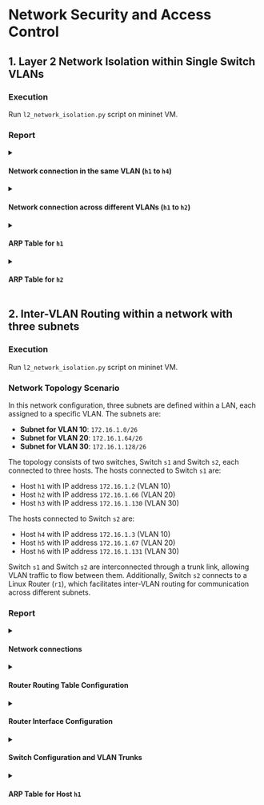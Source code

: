 # Network Security and Access Control

## 1. Layer 2 Network Isolation within Single Switch VLANs 

### Execution 
Run `l2_network_isolation.py` script on mininet VM. 

### Report

<details>
<summary><h4>Network connection in the same VLAN (<code>h1</code> to <code>h4</code>)</h4></summary>

```bash
mininet> h1 ping -c 3 h4
PING 172.16.1.3 (172.16.1.3) 56(84) bytes of data.
64 bytes from 172.16.1.3: icmp_seq=1 ttl=64 time=0.188 ms
64 bytes from 172.16.1.3: icmp_seq=2 ttl=64 time=0.035 ms
64 bytes from 172.16.1.3: icmp_seq=3 ttl=64 time=0.039 ms
```

</details> 

<details>
<summary><h4>Network connection across different VLANs (<code>h1</code> to <code>h2</code>)</h4></summary>

```bash
mininet> h1 ping -c 3 h2
connect: Network is unreachable
```

</details> 

<details>
<summary><h4>ARP Table for <code>h1</code></h4></summary>

```bash
mininet> h1 arp -a
? (172.16.1.3) at 12:7d:cf:b1:12:9b [ether] on h1-eth0.10
```

</details> 

<details>
<summary><h4>ARP Table for <code>h2</code></h4></summary>

 ```bash
mininet> h2 arp -a
```
> Gives no output, which confirms that h2 has not resolved any ARP entries.

</details> 

## 2. Inter-VLAN Routing within a network with three subnets  

### Execution 
Run `l2_network_isolation.py` script on mininet VM. 

### Network Topology Scenario

In this network configuration, three subnets are defined within a LAN, each assigned to a specific VLAN. The subnets are:

- **Subnet for VLAN 10**: `172.16.1.0/26`
- **Subnet for VLAN 20**: `172.16.1.64/26`
- **Subnet for VLAN 30**: `172.16.1.128/26`

The topology consists of two switches, Switch `s1` and Switch `s2`, each connected to three hosts. The hosts connected to Switch `s1` are:

- Host `h1` with IP address `172.16.1.2` (VLAN 10)
- Host `h2` with IP address `172.16.1.66` (VLAN 20)
- Host `h3` with IP address `172.16.1.130` (VLAN 30)

The hosts connected to Switch `s2` are:

- Host `h4` with IP address `172.16.1.3` (VLAN 10)
- Host `h5` with IP address `172.16.1.67` (VLAN 20)
- Host `h6` with IP address `172.16.1.131` (VLAN 30)

Switch `s1` and Switch `s2` are interconnected through a trunk link, allowing VLAN traffic to flow between them. Additionally, Switch `s2` connects to a Linux Router (`r1`), which facilitates inter-VLAN routing for communication across different subnets.

### Report 

<details>
<summary><h4>Network connections </h4></summary>

```bash
mininet> pingall
*** Ping: testing ping reachability
h1 -> h2 h3 h4 h5 h6 X
h2 -> h1 h3 h4 h5 h6 X
h3 -> h1 h2 h4 h5 h6 X
h4 -> h1 h2 h3 h5 h6 X
h5 -> h1 h2 h3 h4 h6 X
h6 -> h1 h2 h3 h4 h5 X
r1 -> h1 h2 h3 h4 h5 h6
*** Results: 14% dropped (36/42 received)
```
> The hostname resolution failure for the router node from end hosts is expected. We can optionally edit the `/etc/hosts` file for each end host.

</details> 

<details>
<summary><h4>Router Routing Table Configuration</h4></summary>

```bash
mininet> r1 route -n
Kernel IP routing table
Destination     Gateway         Genmask         Flags Metric Ref    Use Iface
172.16.1.0      0.0.0.0         255.255.255.192 U     0      0        0 r1-eth0.10
172.16.1.64     0.0.0.0         255.255.255.192 U     0      0        0 r1-eth0.20
172.16.1.128    0.0.0.0         255.255.255.192 U     0      0        0 r1-eth0.30
```

</details> 

<details>
<summary><h4>Router Interface Configuration </h4></summary>

```bash
mininet> r1 ifconfig
lo        Link encap:Local Loopback
          inet addr:127.0.0.1  Mask:255.0.0.0
          UP LOOPBACK RUNNING  MTU:65536  Metric:1
          RX packets:0 errors:0 dropped:0 overruns:0 frame:0
          TX packets:0 errors:0 dropped:0 overruns:0 carrier:0
          collisions:0 txqueuelen:1
          RX bytes:0 (0.0 B)  TX bytes:0 (0.0 B)

r1-eth0   Link encap:Ethernet  HWaddr fe:01:0b:3a:da:9b
          UP BROADCAST RUNNING MULTICAST  MTU:1500  Metric:1
          RX packets:219 errors:0 dropped:0 overruns:0 frame:0
          TX packets:215 errors:0 dropped:0 overruns:0 carrier:0
          collisions:0 txqueuelen:1000
          RX bytes:20210 (20.2 KB)  TX bytes:19614 (19.6 KB)

r1-eth0.10 Link encap:Ethernet  HWaddr fe:01:0b:3a:da:9b
          inet addr:172.16.1.1  Bcast:172.16.1.63  Mask:255.255.255.192
          UP BROADCAST RUNNING MULTICAST  MTU:1500  Metric:1
          RX packets:74 errors:0 dropped:0 overruns:0 frame:0
          TX packets:72 errors:0 dropped:0 overruns:0 carrier:0
          collisions:0 txqueuelen:1000
          RX bytes:5488 (5.4 KB)  TX bytes:6552 (6.5 KB)

r1-eth0.20 Link encap:Ethernet  HWaddr fe:01:0b:3a:da:9b
          inet addr:172.16.1.65  Bcast:172.16.1.127  Mask:255.255.255.192
          UP BROADCAST RUNNING MULTICAST  MTU:1500  Metric:1
          RX packets:73 errors:0 dropped:0 overruns:0 frame:0
          TX packets:72 errors:0 dropped:0 overruns:0 carrier:0
          collisions:0 txqueuelen:1000
          RX bytes:5404 (5.4 KB)  TX bytes:6552 (6.5 KB)

r1-eth0.30 Link encap:Ethernet  HWaddr fe:01:0b:3a:da:9b
          inet addr:172.16.1.129  Bcast:172.16.1.191  Mask:255.255.255.192
          UP BROADCAST RUNNING MULTICAST  MTU:1500  Metric:1
          RX packets:72 errors:0 dropped:0 overruns:0 frame:0
          TX packets:71 errors:0 dropped:0 overruns:0 carrier:0
          collisions:0 txqueuelen:1000
          RX bytes:5376 (5.3 KB)  TX bytes:6510 (6.5 KB)
```

</details> 

<details>
<summary><h4>Switch Configuration and VLAN Trunks </h4></summary>

```bash
mininet> s1 ovs-vsctl show
063b1597-ee6f-47f2-b09f-cf8e06c009e0
    Bridge "s1"
        Controller "tcp:127.0.0.1:6653"
            is_connected: true
        fail_mode: secure
        Port "s1"
            Interface "s1"
                type: internal
        Port "s1-eth3"
            Interface "s1-eth3"
        Port "s1-eth4"
            trunks: [10, 20, 30]
            Interface "s1-eth4"
        Port "s1-eth1"
            Interface "s1-eth1"
        Port "s1-eth2"
            Interface "s1-eth2"
    Bridge "s2"
        Controller "tcp:127.0.0.1:6653"
            is_connected: true
        fail_mode: secure
        Port "s2-eth1"
            Interface "s2-eth1"
        Port "s2-eth3"
            Interface "s2-eth3"
        Port "s2-eth4"
            trunks: [10, 20, 30]
            Interface "s2-eth4"
        Port "s2-eth2"
            Interface "s2-eth2"
        Port "s2"
            Interface "s2"
                type: internal
        Port "s2-eth5"
            Interface "s2-eth5"
    ovs_version: "2.5.9"
```
  
</details> 

<details>
<summary><h4> ARP Table for Host <code>h1</code></h4></summary>

```bash
mininet> h1 arp -a
? (172.16.1.1) at fe:01:0b:3a:da:9b [ether] on h1-eth0.10
? (172.16.1.3) at 22:e6:49:31:ac:af [ether] on h1-eth0.10
```

</details> 
